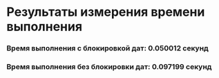 # Результаты измерения времени выполнения

### Время выполнения с блокировкой дат: 0.050012 секунд

### Время выполнения без блокировки дат: 0.097199 секунд

